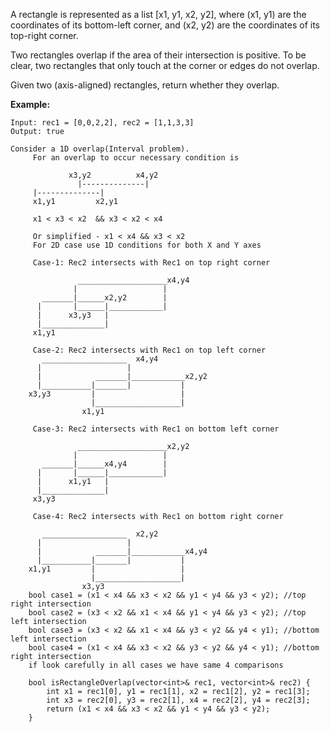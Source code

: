 A rectangle is represented as a list [x1, y1, x2, y2], where (x1, y1) are the coordinates of its bottom-left corner, and (x2, y2) are the coordinates of its top-right corner.

Two rectangles overlap if the area of their intersection is positive.  To be clear, two rectangles that only touch at the corner or edges do not overlap.

Given two (axis-aligned) rectangles, return whether they overlap.  

**Example:**  
```
Input: rec1 = [0,0,2,2], rec2 = [1,1,3,3]
Output: true
```
```
Consider a 1D overlap(Interval problem).
     For an overlap to occur necessary condition is
     
             x3,y2          x4,y2
               |--------------|
     |--------------|
     x1,y1         x2,y1
              
     x1 < x3 < x2  && x3 < x2 < x4 
     
     Or simplified - x1 < x4 && x3 < x2
     For 2D case use 1D conditions for both X and Y axes
     
     Case-1: Rec2 intersects with Rec1 on top right corner

               ____________________x4,y4
              |                   |
       _______|______x2,y2        |
      |       |______|____________|
      |      x3,y3   |
      |______________|
     x1,y1
              
     Case-2: Rec2 intersects with Rec1 on top left corner
       ___________________  x4,y4
      |                   |
      |            _______|____________x2,y2
      |___________|_______|           |
    x3,y3         |                   | 
                  |___________________|
                x1,y1

     Case-3: Rec2 intersects with Rec1 on bottom left corner
     
               ____________________x2,y2
              |                   |
       _______|______x4,y4        |
      |       |______|____________|
      |      x1,y1   |
      |______________|
     x3,y3
              
     Case-4: Rec2 intersects with Rec1 on bottom right corner
     
       ___________________  x2,y2
      |                   |
      |            _______|____________x4,y4
      |___________|_______|           |
    x1,y1         |                   | 
                  |___________________|
                x3,y3
    bool case1 = (x1 < x4 && x3 < x2 && y1 < y4 && y3 < y2); //top right intersection
    bool case2 = (x3 < x2 && x1 < x4 && y1 < y4 && y3 < y2); //top left intersection
    bool case3 = (x3 < x2 && x1 < x4 && y3 < y2 && y4 < y1); //bottom left intersection
    bool case4 = (x1 < x4 && x3 < x2 && y3 < y2 && y4 < y1); //bottom right intersection
    if look carefully in all cases we have same 4 comparisons
    
    bool isRectangleOverlap(vector<int>& rec1, vector<int>& rec2) {
		int x1 = rec1[0], y1 = rec1[1], x2 = rec1[2], y2 = rec1[3];
		int x3 = rec2[0], y3 = rec2[1], x4 = rec2[2], y4 = rec2[3];
		return (x1 < x4 && x3 < x2 && y1 < y4 && y3 < y2);
	}
```
